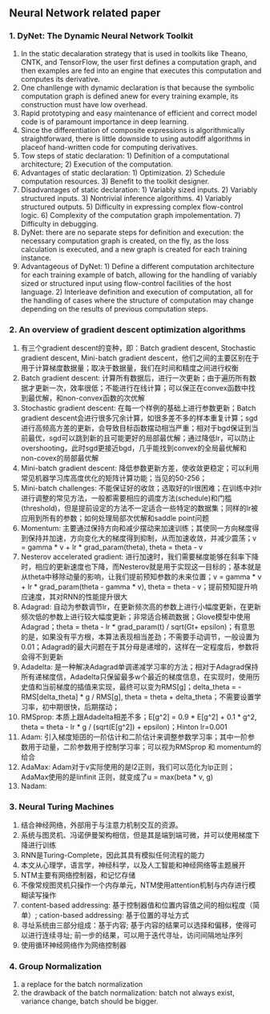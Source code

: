 ## Neural Network related paper

### 1. DyNet: The Dynamic Neural Network Toolkit
1. In the static decalaration strategy that is used in toolkits like Theano, CNTK, and TensorFlow, the user first defines a computation graph, and then examples are fed into an engine that executes this computation and computes its derivative.
2. One chanllenge with dynamic declaration is that because the symbolic computation graph is defined anew for every training example, its construction must have low overhead.
3. Rapid prototyping and easy maintenance of efficient and correct model code is of paramount importance in deep learning.
4. Since the differentiation of composite expressions is algorithmically straightforward, there is little downside to using autodiff algorithms in placeof hand-written code for computing derivatives.
5. Tow steps of static declaration: 1) Definition of a computational architecture; 2) Execution of the computation.
6. Advantages of static declaration: 1) Optimization. 2) Schedule computation resources. 3) Benefit to the toolkit designer.
7. Disadvantages of static declaration: 1) Variably sized inputs. 2) Variably structured inputs. 3) Nontrivial inference algorithms. 4) Variably structured outputs. 5) Difficulty in expressing complex flow-control logic. 6) Complexity of the computation graph impolementation. 7) Difficulty in debugging.
8. DyNet: there are no separate steps for definition and execution: the necessary computation graph is created, on the fly, as the loss calculation is executed, and a new graph is created for each training instance.
9. Advantageous of DyNet: 1) Define a different computation architecture for each training example of batch, allowing for the handling of variably sized or structured input using flow-control facilities of the host language. 2) Interleave definition and execution of computation, all  for the handling of cases where the structure of computation may change depending on the results of previous computation steps.

### 2. An overview of gradient descent optimization algorithms
1. 有三个gradient descent的变种，即：Batch gradient descent, Stochastic gradient descent, Mini-batch gradient descent，他们之间的主要区别在于用于计算梯度数据量；取决于数据量，我们在时间和精度之间进行权衡
2. Batch gradient descent: 计算所有数据后，进行一次更新；由于遍历所有数据才更新一次，效率很低；不能进行在线计算；可以保正在convex函数中找到最优解，和non-convex函数的次优解
3. Stochastic gradient descent: 在每一个样例的基础上进行参数更新；Batch gradient descent会进行很多冗余计算，如很多差不多的样本重复计算；sgd进行高频高方差的更新，会导致目标函数摆动相当严重；相对于bgd保证到当前最优，sgd可以跳到新的且可能更好的局部最优解；通过降低lr，可以防止overshooting，此时sgd更接近bgd，几乎能找到convex的全局最优解和non-covex的局部最优解
4. Mini-batch gradient descent: 降低参数更新方差，使收敛更稳定；可以利用常见机器学习库高度优化的矩阵计算功能；当见的50-256；
5. Mini-batch challenges: 不能保证好的收敛；选取好的lr很困难；在训练中对lr进行调整的常见方法，一般都需要相应的调度方法(schedule)和门槛(threshold)，但是提前设定的方法不一定适合一些特定的数据集；同样的lr被应用到所有的参数；如何处理局部次优解和saddle point问题
6. Momentum: 主要通过保持方向和减少摆动来加速训练；其使同一方向梯度得到保持并加速，方向变化大的梯度得到抑制，从而加速收敛，并减少震荡；v = gamma * v + lr * grad_param(theta), theta = theta - v
7. Nesterov accelerated gradient: 进行加速时，我们需要梯度能够在斜率下降时，相应的更新速度也下降，而Nesterov就是用于实现这一目标的；基本就是从theta中移除动量的影响，让我们提前预知参数的未来位置；v = gamma * v + lr * grad_param(theta - gamma * v), theta = theta - v；提前预知提升响应速度，其对RNN的性能提升很大
8. Adagrad: 自动为参数调节lr，在更新频次高的参数上进行小幅度更新，在更新频次低的参数上进行较大幅度更新；非常适合稀疏数据；Glove模型中使用Adagrad；theta = theta - lr * grad_param(t) / sqrt(Gt+ epsilon)；有意思的是，如果没有平方根，本算法表现相当差劲；不需要手动调节，一般设置为0.01；Adagrad的最大问题在于其分母是递增的，这样在一定程度后，参数将会得不到更新
9. Adadelta: 是一种解决Adagrad单调递减学习率的方法；相对于Adagrad保持所有递梯度信，Adadelta只保留最多w个最近的梯度信息，在实现时，使用历史值和当前梯度的插值来实现，最终可以变为RMS[g]；delta_theta = - RMS[delta_theta] * g / RMS[g], theta = theta + delta_theta；不需要设置学习率，初中期很快，后期摆动；
10. RMSprop: 本质上跟Adadelta相差不多；E[g^2] = 0.9 * E[g^2] + 0.1 * g^2, theta = theta - lr * g / (sqrt(E[g^2]) + epsilon)；Hinton lr=0.001
11. Adam: 引入梯度矩囝的一阶估计和二阶估计来调整参数学习率；其中一阶参数用于动量，二阶参数用于控制学习率；可以视为RMSprop 和 momentum的给合
12. AdaMax: Adam对于v实际使用的是l2正则，我们可以范化为lp正则；AdaMax使用的是linfinit 正则，就变成了u = max(beta * v, g)
13. Nadam: 

### 3. Neural Turing Machines
1. 结合神经网络，外部用于与注意力机制交互的资源。
2. 系统与图灵机、冯诺伊曼架构相信，但是其是端到端可微，并可以使用梯度下降进行训练
3. RNN是Turing-Complete，因此其具有模拟任何流程的能力
4. 本文从心理学，语言学，神经科学，以及人工智能和神经网络等主题展开
5. NTM主要有网络控制器，和记忆存储
6. 不像常规图灵机只操作一个内存单元，NTM使用attention机制与内存进行模糊读写操作
7. content-based addressing: 基于控制器值和位置内容值之间的相似程度（简单）; 
cation-based addressing: 基于位置的寻址方式
8. 寻址系统由三部分组成：基于内容; 基于内容的结果可以选择和偏移，使得可以进行连续寻址; 前一步的结果，可以用于迭代寻址，访问间隔地址序列
9. 使用循环神经网络作为网络控制器


### 4. Group Normalization
1. a replace for the batch normalization
2. the drawback of the batch normalization: batch not always exist, variance change, batch should be bigger.

